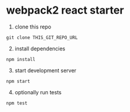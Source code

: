 # webpack2 react starter

1. clone this repo
```
git clone THIS_GIT_REPO_URL
```

2. install dependencies
```
npm install
```

3. start development server
```
npm start
```

4. optionally run tests
```
npm test
```